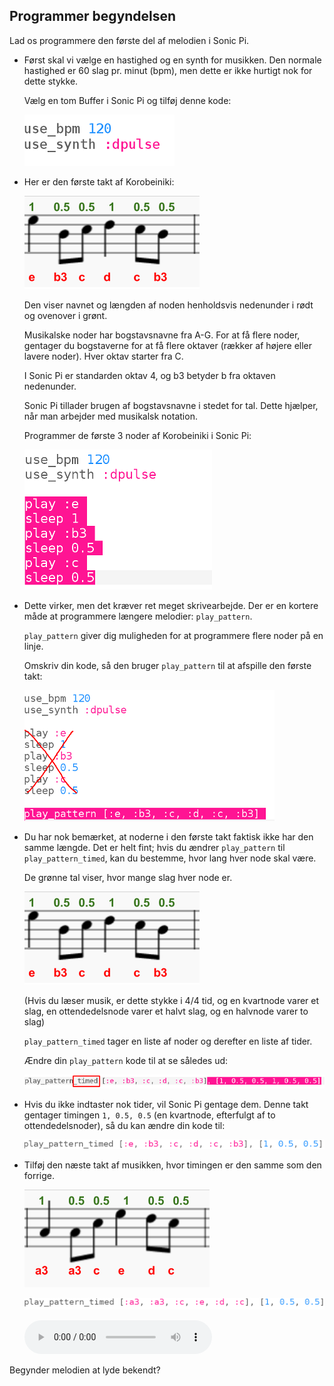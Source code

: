 ## Programmer begyndelsen

Lad os programmere den første del af melodien i Sonic Pi.

+ Først skal vi vælge en hastighed og en synth for musikken. Den normale hastighed er 60 slag pr. minut (bpm), men dette er ikke hurtigt nok for dette stykke.

    Vælg en tom Buffer i Sonic Pi og tilføj denne kode:

    ![screenshot](images/tetris-setup.png)

+  Her er den første takt af Korobeiniki:

    ![screenshot](images/tetris-notes1.png)

    Den viser navnet og længden af noden henholdsvis nedenunder i rødt og ovenover i grønt.

    Musikalske noder har bogstavsnavne fra A-G. For at få flere noder, gentager du bogstaverne for at få flere oktaver (rækker af højere eller lavere noder). Hver oktav starter fra C.

    I Sonic Pi er standarden oktav 4, og b3 betyder b fra oktaven nedenunder.

    Sonic Pi tillader brugen af bogstavsnavne i stedet for tal. Dette hjælper, når man arbejder med musikalsk notation.

    Programmer de første 3 noder af Korobeiniki i Sonic Pi:

    ![screenshot](images/tetris-start.png)

+ Dette virker, men det kræver ret meget skrivearbejde. Der er en kortere måde at programmere længere melodier: `play_pattern`.

    `play_pattern` giver dig muligheden for at programmere flere noder på en linje.

    Omskriv din kode, så den bruger `play_pattern` til at afspille den første takt:

    ![screenshot](images/tetris-pattern.png)

+ Du har nok bemærket, at noderne i den første takt faktisk ikke har den samme længde. Det er helt fint; hvis du ændrer `play_pattern` til `play_pattern_timed`, kan du bestemme, hvor lang hver node skal være.

    De grønne tal viser, hvor mange slag hver node er.

    ![screenshot](images/tetris-notes1.png)

    (Hvis du læser musik, er dette stykke i 4/4 tid, og en kvartnode varer et slag, en ottendedelsnode varer et halvt slag, og en halvnode varer to slag)

    `play_pattern_timed` tager en liste af noder og derefter en liste af tider.

    Ændre din `play_pattern` kode til at se således ud:

    ![screenshot](images/tetris-timed.png)

+ Hvis du ikke indtaster nok tider, vil Sonic Pi gentage dem. Denne takt gentager timingen `1, 0.5, 0.5` (en kvartnode, efterfulgt af to ottendedelsnoder), så du kan ændre din kode til:

    ![screenshot](images/tetris-timed2.png)

+ Tilføj den næste takt af musikken, hvor timingen er den samme som den forrige.

    ![screenshot](images/tetris-notes2.png)

    ![screenshot](images/tetris-bar2.png)

    <div id="audio-preview" class="pdf-hidden">
    <audio controls preload>
      <source src="resources/tetris-1.mp3" type="audio/mpeg">
    Din browser understøtter ikke <code>audio</code> elementet.
    </audio>
    </div>

Begynder melodien at lyde bekendt?
